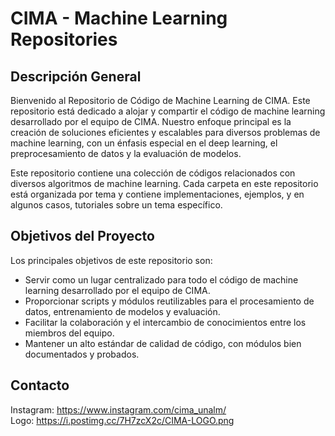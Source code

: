 # CIMA - Machine Learning Repositories

## Descripción General

Bienvenido al Repositorio de Código de Machine Learning de CIMA. Este repositorio está dedicado a alojar y compartir el código de machine learning desarrollado por el equipo de CIMA. Nuestro enfoque principal es la creación de soluciones eficientes y escalables para diversos problemas de machine learning, con un énfasis especial en el deep learning, el preprocesamiento de datos y la evaluación de modelos.

Este repositorio contiene una colección de códigos relacionados con diversos algoritmos de machine learning. Cada carpeta en este repositorio está organizada por tema y contiene implementaciones, ejemplos, y en algunos casos, tutoriales sobre un tema específico.

## Objetivos del Proyecto

Los principales objetivos de este repositorio son:

- Servir como un lugar centralizado para todo el código de machine learning desarrollado por el equipo de CIMA.
- Proporcionar scripts y módulos reutilizables para el procesamiento de datos, entrenamiento de modelos y evaluación.
- Facilitar la colaboración y el intercambio de conocimientos entre los miembros del equipo.
- Mantener un alto estándar de calidad de código, con módulos bien documentados y probados.

## Contacto

Instagram:
https://www.instagram.com/cima_unalm/  
Logo:
https://i.postimg.cc/7H7zcX2c/CIMA-LOGO.png
